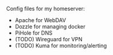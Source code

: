 Config files for my homeserver:

- Apache for WebDAV
- Dozzle for managing docker
- PiHole for DNS
- (TODO) Wireguard for VPN
- (TODO) Kuma for monitoring/alerting
